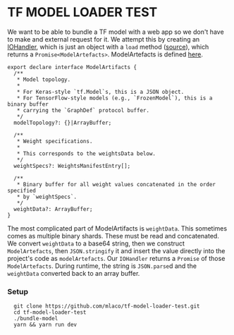 # TF MODEL LOADER TEST

We want to be able to bundle a TF model with a web app so we don't have to make and external request for it.
We attempt this by creating an [IOHandler](https://github.com/tensorflow/tfjs-core/blob/c157cc52c784edcb7499929516f3e9662ab0e3d1/src/io/types.ts#L207-L210), which is just an object with a `load` method ([source](https://github.com/tensorflow/tfjs-core/blob/c157cc52c784edcb7499929516f3e9662ab0e3d1/src/io/types.ts#L207-L210)),
which returns a `Promise<ModelArtefacts>`. ModelArtefacts is defined [here](https://github.com/tensorflow/tfjs-core/blob/c157cc52c784edcb7499929516f3e9662ab0e3d1/src/io/types.ts#L165-L187).

```
export declare interface ModelArtifacts {
  /**
   * Model topology.
   *
   * For Keras-style `tf.Model`s, this is a JSON object.
   * For TensorFlow-style models (e.g., `FrozenModel`), this is a binary buffer
   * carrying the `GraphDef` protocol buffer.
   */
  modelTopology?: {}|ArrayBuffer;

  /**
   * Weight specifications.
   *
   * This corresponds to the weightsData below.
   */
  weightSpecs?: WeightsManifestEntry[];

  /**
   * Binary buffer for all weight values concatenated in the order specified
   * by `weightSpecs`.
   */
  weightData?: ArrayBuffer;
}
```

The most complicated part of ModelArtifacts is `weightData`. This sometimes comes as multiple binary shards. These must be read and concatenated. We convert `weightData` to a base64 string, then we construct `ModelArtefacts`, then `JSON.stringify` it and insert the value directly into the project's code as `modelArtefacts`. Our `IOHandler` returns a `Promise` of those `ModelArtefacts`. During runtime, the string is `JSON.parse`d and the `weightData` converted back to an array buffer.


### Setup

```
  git clone https://github.com/mlaco/tf-model-loader-test.git
  cd tf-model-loader-test
  ./bundle-model
  yarn && yarn run dev
```
